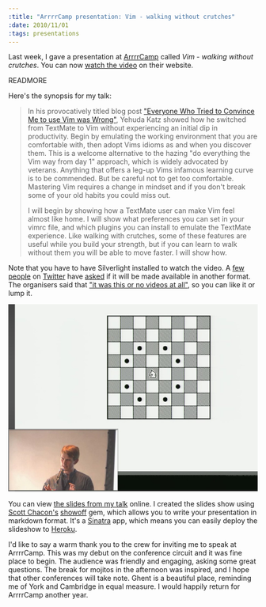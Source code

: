 ```yaml
--- 
:title: "ArrrrCamp presentation: Vim - walking without crutches"
:date: 2010/11/01
:tags: presentations
---
```


Last week, I gave a presentation at [ArrrrCamp][rc] called *Vim - walking without crutches*. You can now [watch the video][vid] on their website.

READMORE

Here's the synopsis for my talk:

> In his provocatively titled blog post ["Everyone Who Tried to Convince Me to use Vim was Wrong"][wrong], Yehuda Katz showed how he switched from TextMate to Vim without experiencing an initial dip in productivity. Begin by emulating the working environment that you are comfortable with, then adopt Vims idioms as and when you discover them. This is a welcome alternative to the hazing "do everything the Vim way from day 1" approach, which is widely advocated by veterans. Anything that offers a leg-up Vims infamous learning curve is to be commended. But be careful not to get too comfortable. Mastering Vim requires a change in mindset and if you don't break some of your old habits you could miss out.
> 
> I will begin by showing how a TextMate user can make Vim feel almost like home. I will show what preferences you can set in your vimrc file, and which plugins you can install to emulate the TextMate experience. Like walking with crutches, some of these features are useful while you build your strength, but if you can learn to walk without them you will be able to move faster. I will show how.

Note that you have to have Silverlight installed to watch the video. A [few][1] [people][2] on [Twitter][3] have [asked][4] if it will be made available in another format. The organisers said that ["it was this or no videos at all"][5], so you can like it or lump it.

[rc]: http://arrrrcamp.be/
[vid]: http://2010.arrrrcamp.be/videos/drew-neil/vim-walking-without-crutches
[1]: http://twitter.com/sabiddle/statuses/29376586331
[2]: http://twitter.com/paraseba/statuses/29384741780
[3]: http://twitter.com/peteraronoff/statuses/29386426740
[4]: http://twitter.com/bwinton/statuses/29388224325
[5]: http://twitter.com/arrrrcamp/status/29306852110
[wrong]: http://yehudakatz.com/2010/07/29/everyone-who-tried-to-convince-me-to-use-vim-was-wrong/


<a href="http://2010.arrrrcamp.be/videos/drew-neil/vim-walking-without-crutches"><img title="Drew Neil presenting at ArrrrCamp" src="/images/blog/arrrrcamp-presentation.jpg"/></a>

You can view [the slides from my talk][slides] online. I created the slides show using [Scott Chacon's][sc] [showoff][so] gem, which allows you to write your presentation in markdown format. It's a [Sinatra][sinatra] app, which means you can easily deploy the slideshow to [Heroku][heroku]. 

I'd like to say a warm thank you to the crew for inviting me to speak at ArrrrCamp. This was my debut on the conference circuit and it was fine place to begin. The audience was friendly and engaging, asking some great questions. The break for mojitos in the afternoon was inspired, and I hope that other conferences will take note. Ghent is a beautiful place, reminding me of York and Cambridge in equal measure. I would happily return for ArrrrCamp another year.

[slides]: http://walking-without-crutches.heroku.com/
[sc]: http://scottchacon.com/
[so]: http://github.com/schacon/showoff
[heroku]: http://heroku.com/
[sinatra]: http://www.sinatrarb.com/
[bj]: http://bankjob-and-associates.heroku.com/
[h5vid]: http://html5-video-slides.heroku.com/
